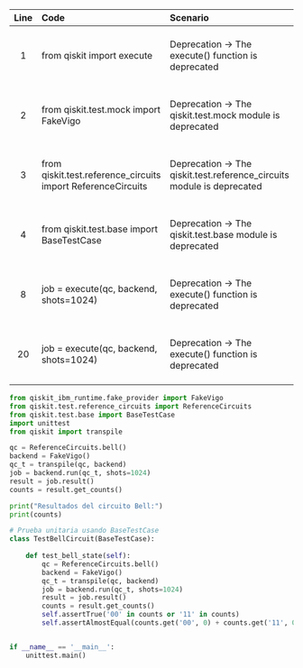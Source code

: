 | Line | Code | Scenario | Reference | Artifact | Refactoring |   
| :--: | :--- | :------- | :-------: | :------- | :---------- | 
| 1 | from qiskit import execute | Deprecation -> The execute() function is deprecated | qrn_tax_ddbb-159727fb-bfcb-493c-8585-1df5caa7c111 | execute() |  |
| 2 | from qiskit.test.mock import FakeVigo | Deprecation -> The qiskit.test.mock module is deprecated | qrn_tax_ddbb-155c8cbc-e03b-4da7-affb-2e5390f0c487 | qiskit.test.mock | from qiskit_ibm_runtime.fake_provider import FakeVigo |
| 3 | from qiskit.test.reference_circuits import ReferenceCircuits | Deprecation -> The qiskit.test.reference_circuits module is deprecated | qrn_tax_ddbb-155c8cbc-e03b-4da7-affb-2e5390f0c487 | qiskit.test.reference_circuits |  |
| 4 | from qiskit.test.base import BaseTestCase | Deprecation -> The qiskit.test.base module is deprecated | qrn_tax_ddbb-155c8cbc-e03b-4da7-affb-2e5390f0c487 | qiskit.test.base |  |
| 8 | job = execute(qc, backend, shots=1024) | Deprecation -> The execute() function is deprecated | qrn_tax_ddbb-159727fb-bfcb-493c-8585-1df5caa7c111 | execute() | qc_t = transpile(qc, backend); job = backend.run(qc_t, shots=1024) |
| 20 | job = execute(qc, backend, shots=1024) | Deprecation -> The execute() function is deprecated | qrn_tax_ddbb-159727fb-bfcb-493c-8585-1df5caa7c111 | execute() | qc_t = transpile(qc, backend); job = backend.run(qc_t, shots=1024) |

```python  
from qiskit_ibm_runtime.fake_provider import FakeVigo
from qiskit.test.reference_circuits import ReferenceCircuits
from qiskit.test.base import BaseTestCase
import unittest
from qiskit import transpile

qc = ReferenceCircuits.bell()
backend = FakeVigo()
qc_t = transpile(qc, backend)
job = backend.run(qc_t, shots=1024)
result = job.result()
counts = result.get_counts()

print("Resultados del circuito Bell:")
print(counts)

# Prueba unitaria usando BaseTestCase
class TestBellCircuit(BaseTestCase):
    
    def test_bell_state(self):
        qc = ReferenceCircuits.bell()
        backend = FakeVigo()
        qc_t = transpile(qc, backend)
        job = backend.run(qc_t, shots=1024)
        result = job.result()
        counts = result.get_counts()        
        self.assertTrue('00' in counts or '11' in counts)
        self.assertAlmostEqual(counts.get('00', 0) + counts.get('11', 0), 1024, delta=50)


if __name__ == '__main__':
    unittest.main()
```